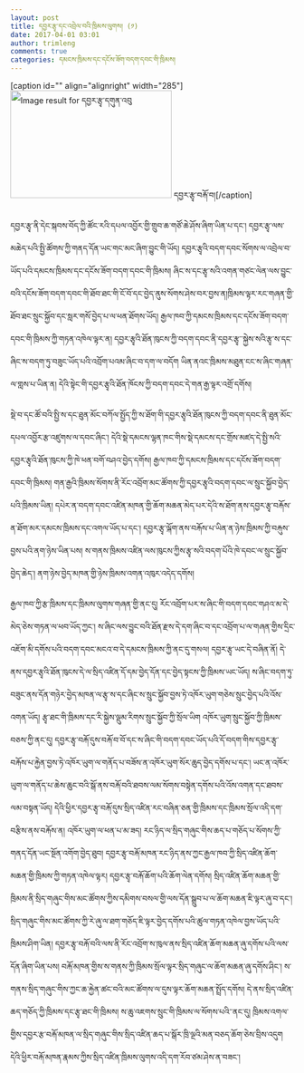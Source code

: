 ```yaml
---
layout: post
title: དབྱར་རྩྭ་དང་འབྲེལ་བའི་ཁྲིམས་ལུགས། (༡)
date: 2017-04-01 03:01
author: trimleng
comments: true
categories: དམངས་ཁྲིམས་དང་དངོས་ཟོག་བདག་དབང་གི་ཁྲིམས།
---
```

[caption id="" align="alignright" width="285"]<img src="http://govpic.qhnews.com/0/10/00/89/10008955_517484.jpg" alt="Image result for དབྱར་རྩྭ་དགུན་འབུ" width="285" height="190" /> དབྱར་རྩྭ་བརྐོ་བ།[/caption]

དབྱར་རྩྭ་ནི་དེང་སྐབས་བོད་ཀྱི་ཚོང་རའི་དཔལ་འབྱོར་གྱི་གྲུབ་ཆ་གཙོ་ཆེ་ཤོས་ཞིག་ཡིན་པ་དང་། དབྱར་རྩྭ་ལས་མཆེད་པའི་སྤྱི་ཚོགས་ཀྱི་གནད་དོན་ཡང་གང་མང་ཞིག་བྱུང་གི་ཡོད། དབྱར་རྩྭའི་བདག་དབང་སོགས་ལ་འབྲེལ་བ་ཡོད་པའི་དམངས་ཁྲིམས་དང་དངོས་ཟོག་བདག་དབང་གི་ཁྲིམས། ཞིང་ས་དང་རྩྭ་སའི་འགན་གཙང་ལེན་ལས་བྱུང་བའི་དངོས་ཟོག་བདག་དབང་གི་ཐོབ་ཐང་གི་ངོ་བོ་དང་བྱེད་ནུས་སོགས་ཤེས་བར་བྱས་ན།<!--more-->ཁྲིམས་ལྟར་རང་གཞན་གྱི་ཐོབ་ཐང་སྲུང་སྐྱོབ་དང་སླར་གསོ་བྱེད་པ་ལ་ཕན་ཐོགས་ཡོད། རྒྱལ་ཁབ་ཀྱི་དམངས་ཁྲིམས་དང་དངོས་ཟོག་བདག་དབང་གི་ཁྲིམས་ཀྱི་གཏན་འཁེལ་ལྟར་ན། དབྱར་རྩྭའི་ཐོན་ཁུངས་ཀྱི་བདག་དབང་ནི་དབྱར་རྩྭ་་སྐྱེས་སའི་རྩྭ་ས་དང་ཞིང་ས་བདག་ཏུ་བཟུང་ཡོད་པའི་འབྲོག་པའམ་ཞིང་བ་དག་ལ་བདོག ཡིན་ནའང་ཁྲིམས་མཐུན་ངང་ས་ཞིང་གཞན་ལ་གླས་པ་ཡིན་ན། དེའི་སྟེང་གི་དབྱར་རྩྭའི་ཐོན་ཁོངས་ཀྱི་བདག་དབང་དེ་གན་རྒྱ་ལྟར་འགྲོ་དགོས།

སྡེ་བ་དང་ཚོ་བའི་སྤྱི་ས་དང་ཐུན་མོང་བཀོལ་སྤྱོད་ཀྱི་ས་ཐོག་གི་དབྱར་རྩྭའི་ཐོན་ཁུངས་ཀྱི་བདག་དབང་ནི་ཐུན་མོང་དཔལ་འབྱོར་རྩ་འཛུགས་ལ་དབང་ཞིང་། དེའི་སྡེ་དམངས་ལྷན་ཁང་གིས་སྡེ་དམངས་དང་གྲོས་མཛད་དེ་སྤྱི་སའི་དབྱར་རྩྭའི་ཐོན་ཁུངས་ཀྱི་ཁེ་ཕན་བགོ་བཤའ་བྱེད་དགོས། རྒྱལ་ཁབ་ཀྱི་དམངས་ཁྲིམས་དང་དངོས་ཟོག་བདག་དབང་གི་ཁྲིམས། གན་རྒྱའི་ཁྲིམས་སོགས་ནི་རོང་འབྲོག་མང་ཚོགས་ཀྱི་དབྱར་རྩྭའི་བདག་དབང་ལ་སྲུང་སྐྱོབ་བྱེད་པའི་ཁྲིམས་ཡིན། དཔེར་ན་བདག་དབང་འཛིན་མཁན་གྱི་ཆོག་མཆན་མེད་པར་དེའི་ས་ཐོག་ནས་དབྱར་རྩྭ་བརྐོས་ན་ཐོག་མར་དམངས་ཁྲིམས་དང་འགལ་ཡོད་པ་དང་། དབྱར་རྩྭ་ལྐོག་ནས་བརྐོས་པ་ཡིན་ན་ཉེས་ཁྲིམས་ཀྱི་བརྐུས་བྱས་པའི་ནག་ཉེས་ཡིན་པས། ས་གནས་ཁྲིམས་འཛིན་ལས་ཁུངས་ཀྱིས་རྩྭ་སའི་བདག་པོའི་ཁེ་དབང་ལ་སྲུང་སྐྱོབ་བྱེད་ཆེད་། ནག་ཉེས་བྱེད་མཁན་གྱི་ཉེས་ཁྲིམས་འགན་འཁུར་འདེད་དགོས།

<span style="font-weight: 400;">རྒྱལ་ཁབ་ཀྱི་རྩ་ཁྲིམས་དང་ཁྲིམས་ལུགས་གཞན་གྱི་ནང་དུ། རོང་འབྲོག་པར་ས་ཞིང་གི་བདག་དབང་གཤའ་མ་དེ་མེད་ཅེས་གཏན་ལ་ཕབ་ཡོད་ཀྱང་། ས་ཞིང་ལས་བྱུང་བའི་ཐོན་རྫས་དེ་དག་ཞིང་བ་དང་འབྲོག་པ་ལ་གཞན་གྱིས་དྲིང་འཇོག་མི་དགོས་པའི་བདག་དབང་མངའ་བ་དེ་དམངས་ཁྲིམས་ཀྱི་ནང་དུ་གསལ། དབྱར་རྩྭ་ཡང་དེ་བཞིན་ནོ། </span>དེ་ནས་དབྱར་རྩྭའི་ཐོན་ཁུངས་དེ་ལ་སྲིད་འཛིན་དོ་དམ་བྱེད་དོན་དང་བྱེད་སྟངས་ཀྱི་ཁྲིམས་ཡང་ཡོད། ས་ཞིང་བདག་ཏུ་བཟུང་ནས་དོན་གཉེར་བྱེད་མཁན་ལ་རྩྭ་ས་དང་ཞིང་ས་སྲུང་སྐྱོབ་བྱས་ཏེ་འཁོར་ཡུག་གཅེས་སྲུང་བྱེད་པའི་འོས་འགན་ཡོད། རྩྭ་ཐང་གི་ཁྲིམས་དང་རི་སྐྱེས་ལྡུམ་རིགས་སྲུང་སྐྱོབ་ཀྱི་སྲོལ་ཡིག འཁོར་ཡུག་སྲུང་སྐྱོབ་ཀྱི་ཁྲིམས་བཅས་ཀྱི་ནང་དུ། དབྱར་རྩྭ་བརྐོ་དུས་བརྐོ་བ་བོ་དང་ས་ཞིང་གི་བདག་དབང་ཡོད་པའི་དོ་བདག་གིས་དབྱར་རྩྭ་བརྐོས་པ་རྐྱེན་བྱས་ཏེ་འཁོར་ཡུག་ལ་གནོད་པ་བཟོས་ན་འཁོར་ཡུག་སོར་ཆུད་བྱེད་དགོས་པ་དང་། ཡང་ན་འཁོར་ཡུག་ལ་གནོད་པ་ཆེས་ཆུང་བའི་སྒོ་ནས་བརྐོ་བའི་ཐབས་ལམ་སོགས་བསྟེན་དགོས་པའི་འོས་འགན་དང་ཐབས་ལམ་བསྟན་ཡོད། དེའི་ཕྱིར་དབྱར་རྩྭ་བརྐོ་དུས་སྲིད་འཛིན་རང་བཞིན་ཅན་གྱི་ཁྲིམས་དང་ཁྲིམས་སྲོལ་འདི་དག་བརྩིས་ནས་བརྐོས་ན། འཁོར་ཡུག་ལ་ཕན་པ་མ་ཟད། རང་ཉིད་ལ་སྲིད་གཞུང་གིས་ཆད་པ་གཅོད་པ་སོགས་ཀྱི་གནད་དོན་ཡང་སྔོན་འགོག་བྱེད་ཐུབ། <span style="font-weight: 400;">དབྱར་རྩྭ་བརྐོ་མཁན་རང་ཉིད་ནས་ཀྱང་རྒྱལ་ཁབ་ཀྱི་སྲིད་འཛིན་ཆོག་མཆན་གྱི་ཁྲིམས་ཀྱི་གཏན་འཁེལ་ལྟར། དབྱར་རྩྭ་བརྐོ་ཆོག་པའི་ཆོག་ལེན་དགོས། སྲིད་འཛིན་ཆོག་མཆན་གྱི་ཁྲིམས་ནི་སྲིད་གཞུང་གིས་མང་ཚོགས་ཀྱིས་དམིགས་བསལ་གྱི་ལས་དོན་སྒྲུབ་པ་ལ་ཆོག་མཆན་ཇི་ལྟར་ཞུ་བ་དང་། སྲིད་གཞུང་གིས་མང་ཚོགས་ཀྱི་རེ་ཞུ་ལ་ཐག་གཅོད་ཇི་ལྟར་བྱེད་དགོས་པའི་ཚུལ་གཏན་འཁེལ་བྱས་ཡོད་པའི་ཁྲིམས་ཤིག་ཡིན། དབྱར་རྩྭ་བརྐོ་བའི་ལས་ནི་རོང་འབྲོག་ས་ཁུལ་ནས་སྲིད་འཛིན་ཆོག་མཆན་ཞུ་དགོས་པའི་ལས་དོན་ཞིག་ཡིན་པས། བརྐོ་མཁན་གྱིས་ས་གནས་ཀྱི་ཁྲིམས་སྲོལ་ལྟར་སྲིད་གཞུང་ལ་ཆོག་མཆན་ཞུ་དགོས་ཤིང་། ས་གནས་སྲིད་གཞུང་གིས་ཀྱང་ཆ་རྐྱེན་ཚང་བའི་མང་ཚོགས་ལ་དུས་ལྟར་ཆོག་མཆན་སྤྲོད་དགོས། དེ་ནས་སྲིད་འཛིན་ཆད་གཅོད་ཀྱི་ཁྲིམས་དང་རྩྭ་ཐང་གི་ཁྲིམས། ས་ཆུ་འཇགས་སྲུང་གི་ཁྲིམས་ལ་སོགས་པའི་་ནང་དུ། ཁྲིམས་འགལ་གྱིས་དབྱར་རྩ་བརྐོ་མཁན་ལ་སྲིད་གཞུང་གིས་སྲིད་འཛིན་ཆད་པ་སྒོར་ཁྲི་ལྔའི་མན་བཅད་ཆོག་ཅེས་བྲིས་འདུག དེའི་ཕྱིར་བརྐོ་མཁན་རྣམས་ཀྱིས་སྲིད་འཛིན་ཁྲིམས་ལུགས་འདི་དག་རོབ་ཙམ་ཤེས་ན་བཟང་། </span>
